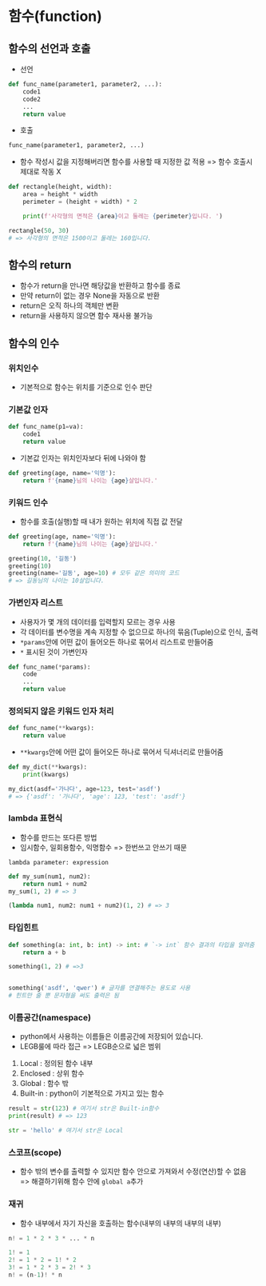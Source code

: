 # 함수(function)
## 함수의 선언과 호출
- 선언
```python
def func_name(parameter1, parameter2, ...):
    code1
    code2
    ...
    return value
```
- 호출
```python
func_name(parameter1, parameter2, ...)
```
- 함수 작성시 값을 지정해버리면 함수를 사용할 때 지정한 값 적용 => 함수 호출시 제대로 작동 X 
```python
def rectangle(height, width):
    area = height * width
    perimeter = (height + width) * 2

    print(f'사각형의 면적은 {area}이고 둘레는 {perimeter}입니다. ')

rectangle(50, 30)
# => 사각형의 면적은 1500이고 둘레는 160입니다. 
```

## 함수의 return
- 함수가 return을 만나면 해당값을 반환하고 함수를 종료
- 만약 return이 없는 경우 None을 자동으로 반환
- return은 오직 하나의 객체만 변환
- return을 사용하지 않으면 함수 재사용 불가능

## 함수의 인수
### 위치인수
- 기본적으로 함수는 위치를 기준으로 인수 판단

### 기본값 인자
```python
def func_name(p1=va):
    code1
    return value
```
- 기본값 인자는 위치인자보다 뒤에 나와야 함
```python
def greeting(age, name='익명'):
    return f'{name}님의 나이는 {age}살입니다.'
```

### 키워드 인수
- 함수를 호출(실행)할 때 내가 원하는 위치에 직접 값 전달
```python
def greeting(age, name='익명'):
    return f'{name}님의 나이는 {age}살입니다.'

greeting(10, '길동')
greeting(10)
greeting(name='길동', age=10) # 모두 같은 의미의 코드
# => 길동님의 나이는 10살입니다.
```

### 가변인자 리스트
- 사용자가 몇 개의 데이터를 입력할지 모르는 경우 사용
- 각 데이터를 변수명을 계속 지정할 수 없으므로 하나의 묶음(Tuple)으로 인식, 출력
- `*params`안에 어떤 값이 들어오든 하나로 묶어서 리스트로 만들어줌
- `*` 표시된 것이 가변인자
```python
def func_name(*params):
    code
    ...
    return value
```

### 정의되지 않은 키워드 인자 처리
```python
def func_name(**kwargs):
    return value
```
- `**kwargs`안에 어떤 값이 들어오든 하나로 묶어서 딕셔너리로 만들어줌
```python
def my_dict(**kwargs):
    print(kwargs)

my_dict(asdf='가나다', age=123, test='asdf')
# => {'asdf': '가나다', 'age': 123, 'test': 'asdf'}
```
### lambda 표현식
- 함수를 만드는 또다른 방법
- 임시함수, 일회용함수, 익명함수 => 한번쓰고 안쓰기 때문
```
lambda parameter: expression
```
```python
def my_sum(num1, num2):
    return num1 + num2
my_sum(1, 2) # => 3

(lambda num1, num2: num1 + num2)(1, 2) # => 3
```

### 타입힌트
```python
def something(a: int, b: int) -> int: # `-> int` 함수 결과의 타입을 알려줌
    return a + b

something(1, 2) # =>3


something('asdf', 'qwer') # 글자를 연결해주는 용도로 사용
# 힌트만 줄 뿐 문자형을 써도 출력은 됨
```

### 이름공간(namespace)
- python에서 사용하는 이름들은 이름공간에 저장되어 있습니다.
- LEGB룰에 따라 접근 => LEGB순으로 넓은 범위
1. Local : 정의된 함수 내부
2. Enclosed : 상위 함수
3. Global : 함수 밖
4. Built-in : python이 기본적으로 가지고 있는 함수
```python
result = str(123) # 여기서 str은 Built-in함수
print(result) # => 123

str = 'hello' # 여기서 str은 Local
```

### 스코프(scope)
- 함수 밖의 변수를 출력할 수 있지만 함수 안으로 가져와서 수정(연산)할 수 없음\
=> 해결하기위해 함수 안에 `global a`추가

### 재귀
- 함수 내부에서 자기 자신을 호출하는 함수(내부의 내부의 내부의 내부)
```python
n! = 1 * 2 * 3 * ... * n

1! = 1
2! = 1 * 2 = 1! * 2
3! = 1 * 2 * 3 = 2! * 3
n! = (n-1)! * n
```
